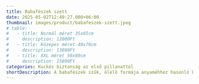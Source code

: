 ```yaml
---
title: Babafészek szett
date: 2025-05-02T12:49:27.000+06:00
thumbnail: images/product/babafeszek-szett.jpeg
# table:
#   - title: Normál méret 35x65cm
#     description: 12000Ft
#   - title: Közepes méret 40x70cm
#     description: 13800Ft
#   - title: XXL méret 50x80cm
#     description: 15800Ft
categories: Kuckós biztonság az első pillanattól
shortDescription: A babafészek szűk, ölelő formája anyaméhhez hasonló környezetet teremt, ami megnyugtatja a babát és segíti a pihentető alvást. A szett tartalmazza a babafészket, párnát és takarót – mindent, amire a kényelmes pihenéshez szükség van.
---
```



